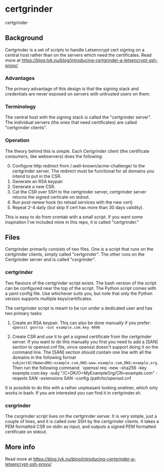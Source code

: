 # certgrinder
certgrinder


## Background
Certgrinder is a set of scripts to handle Letsencrypt cert signing on a central host rather than on the servers which need the certificates. Read more at https://blog.tyk.nu/blog/introducing-certgrinder-a-letsencrypt-ssh-proxy/

### Advantages
The primary advantage of this design is that the signing stack and credentials are never exposed on servers with untrusted users on them.

### Terminology
The central host with the signing stack is called the "certgrinder server". The individual servers (the ones that need certificates) are called "certgrinder clients".

### Operation
The theory behind this is simple. Each Certgrinder client (the certificate consumers, like webservers) does the following:

0. Configure http redirect from /.well-known/acme-challenge/ to the certgrinder server. The redirect must be functional for all domains you intend to put in the CSR.
1. Generate an RSA keypair
2. Generate a new CSR.
3. Cat the CSR over SSH to the certgrinder server, certgrinder server returns the signed certicate on stdout.
4. Run post-renew hook (to reload services with the new cert)
5. Repeat 2-4 daily (but skip if cert has more than 30 days validity).

This is easy to do from crontab with a small script. If you want some inspiration I've included mine in this repo, it is called "certgrinder."

## Files
Certgrinder primarily consists of two files. One is a script that runs on the certgrinder clients, simply called "certgrinder". The other runs on the Certgrinder server and is called "csrgrinder".

### certgrinder
Two flavours of the certgrinder script exists. The bash version of the script can be configured near the top of the script. The Python script comes with a yaml config file. Use whichever suits you, but note that only the Python version supports multiple keys/certificates.

The certgrinder script is meant to be run under a dedicated user and has two primary tasks:

1. Create an RSA keypair. This can also be done manually if you prefer:
`openssl genrsa -out example.com.key 4096`

2. Create CSR and use it to get a signed certificate from the certgrinder server. If you want to do this manually you first you need to add a [SAN] section to openssl.cnf file, since openssl doesn't support doing it on the command line. The [SAN] section should contain one line with all the domains in the following format `subjectAltName=DNS:example.com,DNS:www.example.com,DNS:example.org`. Then run the following command:
`openssl req -new -sha256 -key example.com.key -subj "/C=DK/O=MyExampleOrg/CN=example.com" -reqexts SAN -extensions SAN -config /path/to/openssl.cnf

It is possible to do this with a rather unpleasant looking oneliner, which only works in bash. If you are interested you can find it in certgrinder.sh.

### csrgrinder
The csrgrinder script lives on the certgrinder server. It is very simple, just a couple of lines, and it is called over SSH by the certgrinder clients. It takes a PEM formatted CSR on stdin as input, and outputs a signed PEM formatted certificate on stdout.

## More info
Read more at https://blog.tyk.nu/blog/introducing-certgrinder-a-letsencrypt-ssh-proxy/


